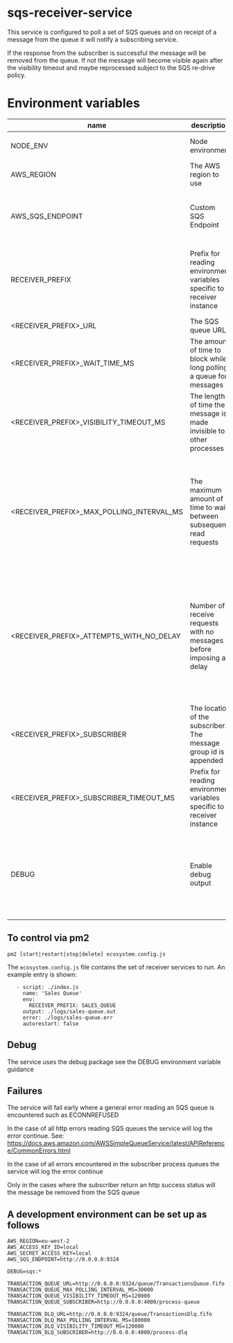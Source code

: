 # sqs-receiver-service

This service is configured to poll a set of SQS queues and on receipt of a message from the queue it will notify a subscribing service.

If the response from the subscriber is successful the message will be removed from the queue. If not the message will become visible again after the visibility timeout and maybe reprocessed subject to the SQS re-drive policy.

# Environment variables

| name                                       | description                                                              | required | default               | valid                                                                                           | notes                                                                                                                         |
| ------------------------------------------ | ------------------------------------------------------------------------ | :------: | --------------------- | ----------------------------------------------------------------------------------------------- | ----------------------------------------------------------------------------------------------------------------------------- |
| NODE_ENV                                   | Node environment                                                         |    no    |                       | development, test, production                                                                   |                                                                                                                               |
| AWS_REGION                                 | The AWS region to use                                                    |   yes    |                       | See [AWS Regions](https://docs.aws.amazon.com/general/latest/gr/rande.html#regional-endpoints)  |                                                                                                                               |
| AWS_SQS_ENDPOINT                           | Custom SQS Endpoint                                                      |    no    | Region specific       |                                                                                                 | Used to override the SQS service endpoint for local development                                                               |
| RECEIVER_PREFIX                            | Prefix for reading environment variables specific to a receiver instance |   yes    |                       |                                                                                                 | The prefix to use to retrieve further settings via the environment (see below)                                                |
| <RECEIVER_PREFIX>\_URL                     | The SQS queue URL                                                        |   yes    |                       |                                                                                                 |                                                                                                                               |
| <RECEIVER_PREFIX>\_WAIT_TIME_MS            | The amount of time to block while long polling a queue for messages      |    no    | 20000 (20 seconds)    |                                                                                                 |                                                                                                                               |
| <RECEIVER_PREFIX>\_VISIBILITY_TIMEOUT_MS   | The length of time the message is made invisible to other processes      |   yes    |                       |                                                                                                 |                                                                                                                               |
| <RECEIVER_PREFIX>\_MAX_POLLING_INTERVAL_MS | The maximum amount of time to wait between subsequent read requests      |    no    | 300000 (5 minutes)    |                                                                                                 | For each read request returning no messages, an exponential delay is calculated before reading again. This limits that delay. |
| <RECEIVER_PREFIX>\_ATTEMPTS_WITH_NO_DELAY  | Number of receive requests with no messages before imposing a delay      |    no    | 10                    |                                                                                                 | Receive message requests may return no messages even if there are messages waiting. Allow this many requests before delaying. |
| <RECEIVER_PREFIX>\_SUBSCRIBER              | The location of the subscriber. The message group id is appended         |   yes    |                       |                                                                                                 |                                                                                                                               |
| <RECEIVER_PREFIX>\_SUBSCRIBER_TIMEOUT_MS   | Prefix for reading environment variables specific to a receiver instance |    no    | 90000 (1m 30 seconds) |                                                                                                 |                                                                                                                               |
| DEBUG                                      | Enable debug output                                                      |    no    |                       | sqs:\*, sqs:receiver, sqs:read-queue, sqs:process-message, sqs:delete-messages, sqs:queue-stats | Enables debug output for the given category, accepts wildcards                                                                |

## To control via pm2

`pm2 [start|restart|stop|delete] ecosystem.config.js`

The `ecosystem.config.js` file contains the set of receiver services to run. An example entry is shown:

```apps:
   - script: ./index.js
     name: 'Sales Queue'
     env:
       RECEIVER_PREFIX: SALES_QUEUE
     output: ./logs/sales-queue.out
     error: ./logs/sales-queue.err
     autorestart: false
```

## Debug

The service uses the debug package see the DEBUG environment variable guidance

## Failures

The service will fail early where a general error reading an SQS queue is encountered such as ECONNREFUSED

In the case of all http errors reading SQS queues the service will log the error continue.
See: https://docs.aws.amazon.com/AWSSimpleQueueService/latest/APIReference/CommonErrors.html

In the case of all errors encountered in the subscriber process queues the service will log the error continue

Only in the cases where the subscriber return an http success status will the message be removed from the SQS queue

## A development environment can be set up as follows

```
AWS_REGION=eu-west-2
AWS_ACCESS_KEY_ID=local
AWS_SECRET_ACCESS_KEY=local
AWS_SQS_ENDPOINT=http://0.0.0.0:9324

DEBUG=sqs:*

TRANSACTION_QUEUE_URL=http://0.0.0.0:9324/queue/TransactionsQueue.fifo
TRANSACTION_QUEUE_MAX_POLLING_INTERVAL_MS=30000
TRANSACTION_QUEUE_VISIBILITY_TIMEOUT_MS=120000
TRANSACTION_QUEUE_SUBSCRIBER=http://0.0.0.0:4000/process-queue

TRANSACTION_DLQ_URL=http://0.0.0.0:9324/queue/TransactionsDlq.fifo
TRANSACTION_DLQ_MAX_POLLING_INTERVAL_MS=180000
TRANSACTION_DLQ_VISIBILITY_TIMEOUT_MS=120000
TRANSACTION_DLQ_SUBSCRIBER=http://0.0.0.0:4000/process-dlq
```
